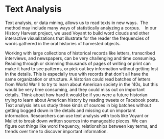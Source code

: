 # Text Analysis
Text analysis, or data mining, allows us to read texts in new ways.  The method may include many ways of statistically analyzing a corpus.    In our History Harvest project, we used Voyant to build word clouds and other interactive visualizations that illustrate for the reader the frequencies of words gathered in the oral histories of harvested objects.

Working with large collections of historical records like letters, transcribed interviews, and newspapers, can be very challenging and time consuming. Reading through or skimming thousands of pages of writing or print can make it hard to see patterns, or pick out key information without getting lost in the details. This is especially true with records that don't all have the same organization or structure. A historian could read batches of letters from World War II to try to learn about American society in the '40s, but this would be very time consuming, and they could miss out on important details. Think about how hard it would be if you were a future historian trying to learn about American history by reading tweets or Facebook posts. 
Text analysis lets us study these kinds of sources in big batches without getting bogged down in the details and missing out on important information. Researchers can use text analysis with tools like Voyant or Mallet to break down written sources into manageable pieces. We can figure out things like word frequency, relationships between key terms, and trends over time to discover important information. 
